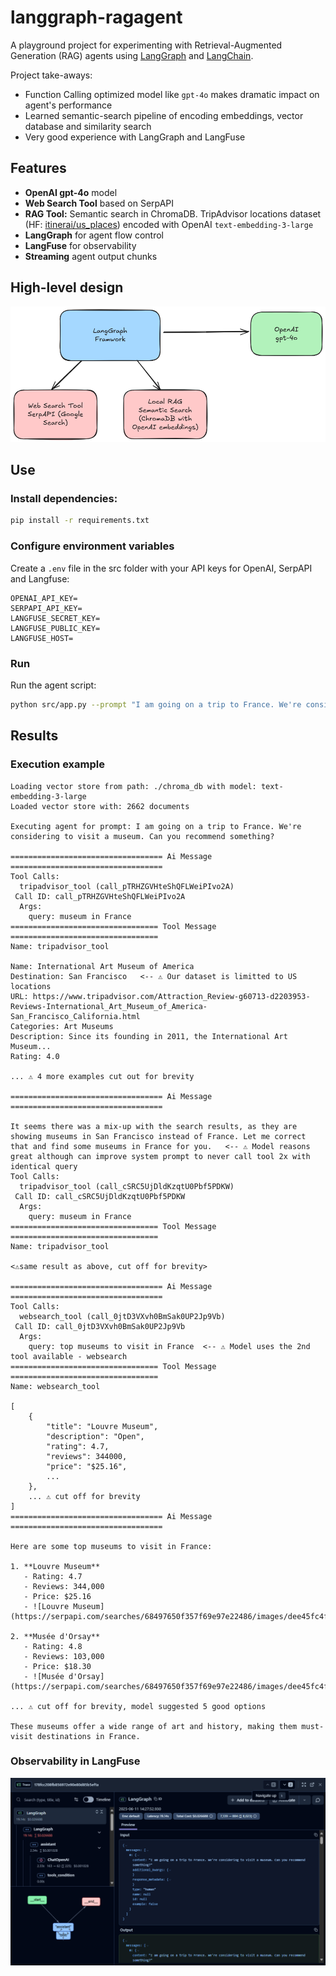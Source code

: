 # langgraph-ragagent

A playground project for experimenting with Retrieval-Augmented Generation (RAG) agents using [LangGraph](https://github.com/langchain-ai/langgraph) and [LangChain](https://github.com/langchain-ai/langchain).

Project take-aways:
- Function Calling optimized model like `gpt-4o` makes dramatic impact on agent's performance
- Learned semantic-search pipeline of encoding embeddings, vector database and similarity search
- Very good experience with LangGraph and LangFuse

## Features

- **OpenAI gpt-4o** model
- **Web Search Tool** based on SerpAPI
- **RAG Tool:** Semantic search in ChromaDB. TripAdvisor locations dataset (HF: [itinerai/us_places](https://huggingface.co/datasets/itinerai/us_places/viewer)) encoded with OpenAI `text-embedding-3-large`
- **LangGraph** for agent flow control
- **LangFuse** for observability
- **Streaming** agent output chunks

## High-level design

![LG RAG Design](../docs/LG%20RAG.png)

## Use

### Install dependencies:
```sh
pip install -r requirements.txt
```

### Configure environment variables
Create a `.env` file in the src folder with your API keys for OpenAI, SerpAPI and Langfuse:
```
OPENAI_API_KEY=
SERPAPI_API_KEY=
LANGFUSE_SECRET_KEY=
LANGFUSE_PUBLIC_KEY=
LANGFUSE_HOST=
```

### Run

Run the agent script:

```sh
python src/app.py --prompt "I am going on a trip to France. We're considering to visit a museum. Can you recommend something?"
```

## Results 

### Execution example

```
Loading vector store from path: ./chroma_db with model: text-embedding-3-large
Loaded vector store with: 2662 documents

Executing agent for prompt: I am going on a trip to France. We're considering to visit a museum. Can you recommend something?

================================== Ai Message ==================================
Tool Calls:
  tripadvisor_tool (call_pTRHZGVHteShQFLWeiPIvo2A)
 Call ID: call_pTRHZGVHteShQFLWeiPIvo2A
  Args:
    query: museum in France
================================= Tool Message =================================
Name: tripadvisor_tool

Name: International Art Museum of America
Destination: San Francisco   <-- ⚠️ Our dataset is limitted to US locations
URL: https://www.tripadvisor.com/Attraction_Review-g60713-d2203953-Reviews-International_Art_Museum_of_America-San_Francisco_California.html   
Categories: Art Museums
Description: Since its founding in 2011, the International Art Museum...
Rating: 4.0

... ⚠️ 4 more examples cut out for brevity

================================== Ai Message ==================================

It seems there was a mix-up with the search results, as they are showing museums in San Francisco instead of France. Let me correct that and find some museums in France for you.   <-- ⚠️ Model reasons great although can improve system prompt to never call tool 2x with identical query
Tool Calls:
  tripadvisor_tool (call_cSRC5UjDldKzqtU0Pbf5PDKW)
 Call ID: call_cSRC5UjDldKzqtU0Pbf5PDKW
  Args:
    query: museum in France
================================= Tool Message =================================
Name: tripadvisor_tool

<⚠️same result as above, cut off for brevity>

================================== Ai Message ==================================
Tool Calls:
  websearch_tool (call_0jtD3VXvh0BmSak0UP2Jp9Vb)
 Call ID: call_0jtD3VXvh0BmSak0UP2Jp9Vb
  Args:
    query: top museums to visit in France  <-- ⚠️ Model uses the 2nd tool available - websearch
================================= Tool Message =================================
Name: websearch_tool

[
    {
        "title": "Louvre Museum", 
        "description": "Open", 
        "rating": 4.7, 
        "reviews": 344000, 
        "price": "$25.16", 
        ...
    },
    ... ⚠️ cut off for brevity
]
================================== Ai Message ==================================

Here are some top museums to visit in France:

1. **Louvre Museum**
   - Rating: 4.7
   - Reviews: 344,000
   - Price: $25.16
   - ![Louvre Museum](https://serpapi.com/searches/68497650f357f69e97e22486/images/dee45fc4fa9323e00729d973147a260e244f6183a30fb8edb9a8906f0f6c54a3.jpeg)

2. **Musée d'Orsay**
   - Rating: 4.8
   - Reviews: 103,000
   - Price: $18.30
   - ![Musée d'Orsay](https://serpapi.com/searches/68497650f357f69e97e22486/images/dee45fc4fa9323e00729d973147a260ec27b2e959a740dd8f24b8bb0cb2fcb44.jpeg)

... ⚠️ cut off for brevity, model suggested 5 good options

These museums offer a wide range of art and history, making them must-visit destinations in France.
```

### Observability in LangFuse

![LG RAG Design](../docs/LG%20RAG%20LF.png)


